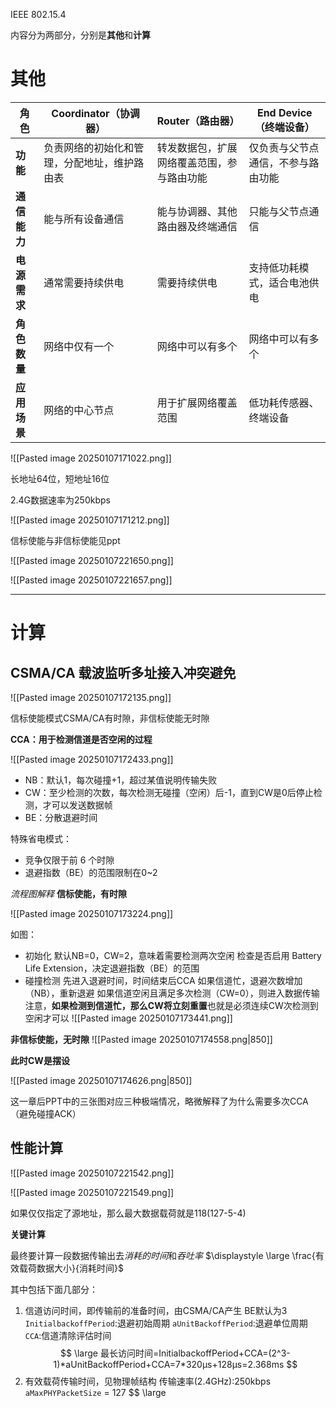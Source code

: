
IEEE 802.15.4


内容分为两部分，分别是**其他**和**计算**

# 其他


| **角色**     | **Coordinator（协调器）** | **Router（路由器）**       | **End Device（终端设备）** |
|--------------|---------------------------|----------------------------|----------------------------|
| **功能**     | 负责网络的初始化和管理，分配地址，维护路由表 | 转发数据包，扩展网络覆盖范围，参与路由功能 | 仅负责与父节点通信，不参与路由功能 |
| **通信能力** | 能与所有设备通信           | 能与协调器、其他路由器及终端通信 | 只能与父节点通信             |
| **电源需求** | 通常需要持续供电           | 需要持续供电                | 支持低功耗模式，适合电池供电 |
| **角色数量** | 网络中仅有一个             | 网络中可以有多个            | 网络中可以有多个            |
| **应用场景** | 网络的中心节点             | 用于扩展网络覆盖范围        | 低功耗传感器、终端设备       |

![[Pasted image 20250107171022.png]]


长地址64位，短地址16位

2.4G数据速率为250kbps

![[Pasted image 20250107171212.png]]

信标使能与非信标使能见ppt


![[Pasted image 20250107221650.png]]

![[Pasted image 20250107221657.png]]



---

# 计算

## CSMA/CA 载波监听多址接入冲突避免

![[Pasted image 20250107172135.png]]

信标使能模式CSMA/CA有时隙，非信标使能无时隙

**CCA：用于检测信道是否空闲的过程**

![[Pasted image 20250107172433.png]]

- NB：默认1，每次碰撞+1，超过某值说明传输失败
- CW：至少检测的次数，每次检测无碰撞（空闲）后-1，直到CW是0后停止检测，才可以发送数据帧
- BE：分散退避时间

特殊省电模式：
- 竞争仅限于前 6 个时隙
- 退避指数（BE）的范围限制在0~2


*流程图解释*
**信标使能，有时隙**

![[Pasted image 20250107173224.png]]

如图：
- 初始化
	默认NB=0，CW=2，意味着需要检测两次空闲
	检查是否启用 Battery Life Extension，决定退避指数（BE）的范围
- 碰撞检测
	先进入退避时间，时间结束后CCA
	如果信道忙，退避次数增加（NB），重新退避
	如果信道空闲且满足多次检测（CW=0），则进入数据传输
	注意，**如果检测到信道忙，那么CW将立刻重置**也就是必须连续CW次检测到空闲才可以
![[Pasted image 20250107173441.png]]


**非信标使能，无时隙**
![[Pasted image 20250107174558.png|850]]

**此时CW是摆设**

![[Pasted image 20250107174626.png|850]]



这一章后PPT中的三张图对应三种极端情况，略微解释了为什么需要多次CCA（避免碰撞ACK）



## 性能计算

![[Pasted image 20250107221542.png]]

![[Pasted image 20250107221549.png]]

如果仅仅指定了源地址，那么最大数据载荷就是118(127-5-4)



**关键计算**

最终要计算一段数据传输出去*消耗的时间*和*吞吐率* $\displaystyle \large  \frac{有效载荷数据大小}{消耗时间}$

其中包括下面几部分：

1. 信道访问时间，即传输前的准备时间，由CSMA/CA产生
	BE默认为3
	`InitialbackoffPeriod`:退避初始周期
	`aUnitBackoffPeriod`:退避单位周期
	`CCA`:信道清除评估时间
$$
\large   最长访问时间=InitialbackoffPeriod+CCA=(2^3-1)*aUnitBackoffPeriod+CCA=7*320μs+128μs=2.368ms
$$
2. 有效载荷传输时间，见物理帧结构
	传输速率(2.4GHz):250kbps
	`aMaxPHYPacketSize` = 127
$$
\large 